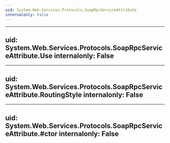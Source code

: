 ```yaml
---
uid: System.Web.Services.Protocols.SoapRpcServiceAttribute
internalonly: False
---
```


---
uid: System.Web.Services.Protocols.SoapRpcServiceAttribute.Use
internalonly: False
---

---
uid: System.Web.Services.Protocols.SoapRpcServiceAttribute.RoutingStyle
internalonly: False
---

---
uid: System.Web.Services.Protocols.SoapRpcServiceAttribute.#ctor
internalonly: False
---
